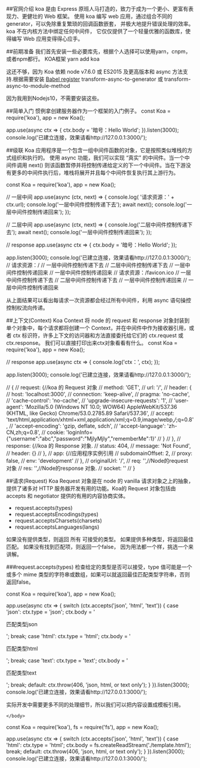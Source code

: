 ##官网介绍
koa 是由 Express 原班人马打造的，致力于成为一个更小、更富有表现力、更健壮的 Web 框架。 使用 koa 编写 web 应用，通过组合不同的 generator，可以免除重复繁琐的回调函数嵌套， 并极大地提升错误处理的效率。koa 不在内核方法中绑定任何中间件， 它仅仅提供了一个轻量优雅的函数库，使得编写 Web 应用变得得心应手。


##前期准备
我们首先安装一些必要库先，根据个人选择可以使用yarn，cnpm，或者npm都行。
KOA框架
yarn add koa

这还不够，因为 Koa 依赖 node v7.6.0 或 ES2015 及更高版本和 async 方法支持.根据需要安装
[Babel register](https://babel.bootcss.com/docs/usage/babel-register/)
transform-async-to-generator 或 transform-async-to-module-method

因为我用到Nodejs10，不需要安装这些。



##简单入门
惯例拿创建服务器作为一个框架的入门例子。
const Koa = require('koa'),
    app = new Koa();

app.use(async ctx => {
    ctx.body = '暗号：Hello World';
}).listen(3000);
console.log('已建立连接，效果请看http://127.0.0.1:3000/');




##级联
Koa 应用程序是一个包含一组中间件函数的对象，它是按照类似堆栈的方式组织和执行的。
使用 async 功能，我们可以实现 “真实” 的中间件。当一个中间件调用 next() 则该函数暂停并将控制传递给定义的下一个中间件。当在下游没有更多的中间件执行后，堆栈将展开并且每个中间件恢复执行其上游行为。

const Koa = require('koa'),
    app = new Koa();

// 一层中间
app.use(async (ctx, next) => {
    console.log( '请求资源：' + ctx.url);
    console.log('一层中间件控制传递下去');
    await next();
    console.log('一层中间件控制传递回来');
});

// 二层中间
app.use(async (ctx, next) => {
    console.log('二层中间件控制传递下去');
    await next();
    console.log('一层中间件控制传递回来');
});

// response
app.use(async ctx => {
    ctx.body = '暗号：Hello World';
});

app.listen(3000);
console.log('已建立连接，效果请看http://127.0.0.1:3000/');
// 请求资源：/
// 一层中间件控制传递下去
// 二层中间件控制传递下去
// 一层中间件控制传递回来
// 一层中间件控制传递回来
// 请求资源：/favicon.ico
// 一层中间件控制传递下去
// 二层中间件控制传递下去
// 一层中间件控制传递回来
// 一层中间件控制传递回来

从上面结果可以看出每请求一次资源都会经过所有中间件，利用 async 语句操控控制权流向传递。




##上下文(Context)
Koa Context 将 node 的 request 和 response 对象封装到单个对象中，每个请求都将创建一个 Context，并在中间件中作为接收器引用，或者 ctx 标识符，许多上下文的访问器和方法直接委托给它们的 ctx.request 或 ctx.response。
我们可以直接打印出来ctx对象看看有什么。
const Koa = require('koa'),
    app = new Koa();

// response
app.use(async ctx => {
    console.log('ctx：', ctx);
});

app.listen(3000);
console.log('已建立连接，效果请看http://127.0.0.1:3000/');

// {
//     request: {//koa 的 Request 对象
//         method: 'GET',
//         url: '/',
//         header: {
//             host: 'localhost:3000',
//             connection: 'keep-alive',
//             pragma: 'no-cache',
//             'cache-control': 'no-cache',
//             'upgrade-insecure-requests': '1',
//             'user-agent': 'Mozilla/5.0 (Windows NT 10.0; WOW64) AppleWebKit/537.36 (KHTML, like Gecko) Chrome/53.0.2785.89 Safari/537.36',
//             accept: 'text/html,application/xhtml+xml,application/xml;q=0.9,image/webp,*/*;q=0.8',
//             'accept-encoding': 'gzip, deflate, sdch',
//             'accept-language': 'zh-CN,zh;q=0.8',
//             cookie: 'loginInfo={"username":"abc","password":"MjIyMjIy","rememberMe":1}'
//         }
//     },
//     response: {//koa 的 Response 对象.
//         status: 404,
//         message: 'Not Found',
//         header: {}
//     },
//     app: {//应用程序实例引用
//         subdomainOffset: 2,
//         proxy: false,
//         env: 'development'
//     },
//     originalUrl: '/',
//     req: '<original node req>',//Node的request 对象
//     res: '<original node res>',//Node的response 对象.
//     socket: '<original node socket>'
// }


##请求(Request)
Koa Request 对象是在 node 的 vanilla 请求对象之上的抽象，提供了诸多对 HTTP 服务器开发有用的功能。Koa的 Request 对象包括由 accepts 和 negotiator 提供的有用的内容协商实体。
* request.accepts(types)
* request.acceptsEncodings(types)
* request.acceptsCharsets(charsets)
* request.acceptsLanguages(langs)

如果没有提供类型，则返回 所有 可接受的类型。
如果提供多种类型，将返回最佳匹配。
如果没有找到匹配项，则返回一个false，
因为用法都一个样，挑选一个来讲解。

###request.accepts(types)
检查给定的类型是否可以接受，type 值可能是一个或多个 mime 类型的字符串或数组，如果可以就返回最佳匹配类型字符串，否则返回false。

const Koa = require('koa'),
    app = new Koa();

app.use(async ctx => {
    switch (ctx.accepts('json', 'html', 'text')) {
        case 'json':
            ctx.type = 'json';
            ctx.body = '<p>匹配类型json</p>';
            break;
        case 'html':
            ctx.type = 'html';
            ctx.body = '<p>匹配类型html</p>';
            break;
        case 'text':
            ctx.type = 'text';
            ctx.body = '<p>匹配类型text</p>';
            break;
        default:
            ctx.throw(406, 'json, html, or text only');
    }
}).listen(3000);
console.log('已建立连接，效果请看http://127.0.0.1:3000/');


实际开发中需要更多不同的处理细节，所以我们可以把内容设置成模板引用。
<!DOCTYPE html>
<html lang="en" dir="ltr">
    <head>
        <meta charset="utf-8">
        <title></title>
    </head>
    <body>

    </body>
</html>


const Koa = require('koa'),
    fs = require('fs'),
    app = new Koa();

app.use(async ctx => {
    switch (ctx.accepts('json', 'html', 'text')) {
        case 'html':
            ctx.type = 'html';
            ctx.body = fs.createReadStream('./template.html');
            break;
        default:
            ctx.throw(406, 'json, html, or text only');
    }
}).listen(3000);
console.log('已建立连接，效果请看http://127.0.0.1:3000/');
